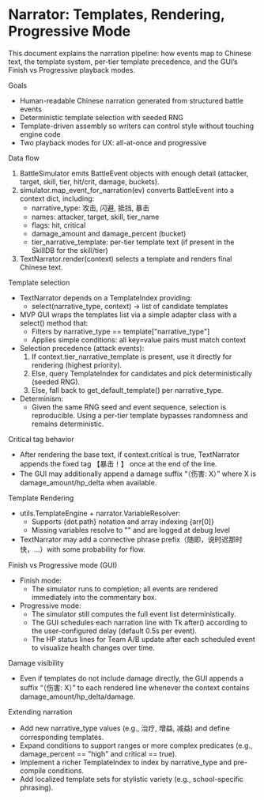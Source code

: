 # Narrator: Templates, Rendering, Progressive Mode

This document explains the narration pipeline: how events map to Chinese text, the template system, per-tier template precedence, and the GUI’s Finish vs Progressive playback modes.

Goals
- Human-readable Chinese narration generated from structured battle events
- Deterministic template selection with seeded RNG
- Template-driven assembly so writers can control style without touching engine code
- Two playback modes for UX: all-at-once and progressive

Data flow
1) BattleSimulator emits BattleEvent objects with enough detail (attacker, target, skill, tier, hit/crit, damage, buckets).
2) simulator.map_event_for_narration(ev) converts BattleEvent into a context dict, including:
   - narrative_type: 攻击, 闪避, 抵挡, 暴击
   - names: attacker, target, skill, tier_name
   - flags: hit, critical
   - damage_amount and damage_percent (bucket)
   - tier_narrative_template: per-tier template text (if present in the SkillDB for the skill/tier)
3) TextNarrator.render(context) selects a template and renders final Chinese text.

Template selection
- TextNarrator depends on a TemplateIndex providing:
  - select(narrative_type, context) -> list of candidate templates
- MVP GUI wraps the templates list via a simple adapter class with a select() method that:
  - Filters by narrative_type == template["narrative_type"]
  - Applies simple conditions: all key=value pairs must match context
- Selection precedence (attack events):
  1) If context.tier_narrative_template is present, use it directly for rendering (highest priority).
  2) Else, query TemplateIndex for candidates and pick deterministically (seeded RNG).
  3) Else, fall back to get_default_template() per narrative_type.
- Determinism:
  - Given the same RNG seed and event sequence, selection is reproducible. Using a per-tier template bypasses randomness and remains deterministic.

Critical tag behavior
- After rendering the base text, if context.critical is true, TextNarrator appends the fixed tag 【暴击！】 once at the end of the line.
- The GUI may additionally append a damage suffix “（伤害: X）” where X is damage_amount/hp_delta when available.

Template Rendering
- utils.TemplateEngine + narrator.VariableResolver:
  - Supports {dot.path} notation and array indexing {arr[0]}
  - Missing variables resolve to "" and are logged at debug level
- TextNarrator may add a connective phrase prefix（随即，说时迟那时快，…）with some probability for flow.

Finish vs Progressive mode (GUI)
- Finish mode:
  - The simulator runs to completion; all events are rendered immediately into the commentary box.
- Progressive mode:
  - The simulator still computes the full event list deterministically.
  - The GUI schedules each narration line with Tk after() according to the user-configured delay (default 0.5s per event).
  - The HP status lines for Team A/B update after each scheduled event to visualize health changes over time.

Damage visibility
- Even if templates do not include damage directly, the GUI appends a suffix “（伤害: X）” to each rendered line whenever the context contains damage_amount/hp_delta/damage.

Extending narration
- Add new narrative_type values (e.g., 治疗, 增益, 减益) and define corresponding templates.
- Expand conditions to support ranges or more complex predicates (e.g., damage_percent == "high" and critical == true).
- Implement a richer TemplateIndex to index by narrative_type and pre-compile conditions.
- Add localized template sets for stylistic variety (e.g., school-specific phrasing).